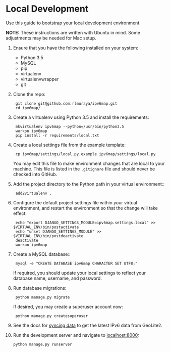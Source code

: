 # Local Development

Use this guide to bootstrap your local development environment.

**NOTE:** These instructions are written with Ubuntu in mind. Some adjustments
may be needed for Mac setup.

1. Ensure that you have the following installed on your system:

    * Python 3.5
    * MySQL
    * pip
    * virtualenv
    * virtualenvwrapper
    * git

2. Clone the repo:

        git clone git@github.com:rlmuraya/ipv6map.git
        cd ipv6map/

3. Create a virtualenv using Python 3.5 and install the requirements:

        mkvirtualenv ipv6map --python=/usr/bin/python3.5
        workon ipv6map
        pip install -r requirements/local.txt

4. Create a local settings file from the example template:

        cp ipv6map/settings/local.py.example ipv6map/settings/local.py

   You may edit this file to make environment changes that are local to your
   machine. This file is listed in the ``.gitignore`` file and should never
   be checked into GitHub.

5. Add the project directory to the Python path in your virtual environment::

        add2virtualenv .

6. Configure the default project settings file within your virtual environment,
   and restart the environment so that the change will take effect:

        echo "export DJANGO_SETTINGS_MODULE=ipv6map.settings.local" >> $VIRTUAL_ENV/bin/postactivate
        echo "unset DJANGO_SETTINGS_MODULE" >> $VIRTUAL_ENV/bin/postdeactivate
        deactivate
        workon ipv6map

7. Create a MySQL database::

        mysql -e "CREATE DATABASE ipv6map CHARACTER SET UTF8;"

   If required, you should update your local settings to reflect your database
   name, username, and password.

8. Run database migrations:

        python manage.py migrate

   If desired, you may create a superuser account now:

        python manage.py createsuperuser

9. See the docs for [syncing data](data.md) to get the latest IPv6 data from
   GeoLite2.

10. Run the development server and navigate to [localhost:8000](http://localhost:8000):

        python manage.py runserver

